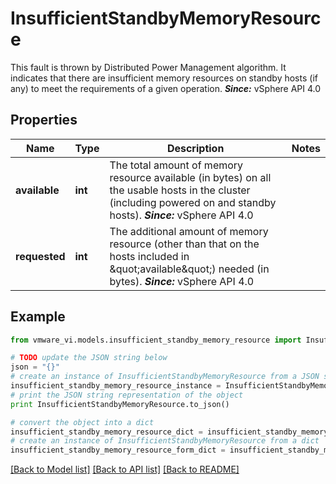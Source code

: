 # InsufficientStandbyMemoryResource

This fault is thrown by Distributed Power Management algorithm.  It indicates that there are insufficient memory resources on standby hosts (if any) to meet the requirements of a given operation.  ***Since:*** vSphere API 4.0 

## Properties
Name | Type | Description | Notes
------------ | ------------- | ------------- | -------------
**available** | **int** | The total amount of memory resource available (in bytes) on all the usable hosts in the cluster (including powered on and standby hosts).  ***Since:*** vSphere API 4.0  | 
**requested** | **int** | The additional amount of memory resource (other than that on the hosts included in \&quot;available\&quot;) needed (in bytes).  ***Since:*** vSphere API 4.0  | 

## Example

```python
from vmware_vi.models.insufficient_standby_memory_resource import InsufficientStandbyMemoryResource

# TODO update the JSON string below
json = "{}"
# create an instance of InsufficientStandbyMemoryResource from a JSON string
insufficient_standby_memory_resource_instance = InsufficientStandbyMemoryResource.from_json(json)
# print the JSON string representation of the object
print InsufficientStandbyMemoryResource.to_json()

# convert the object into a dict
insufficient_standby_memory_resource_dict = insufficient_standby_memory_resource_instance.to_dict()
# create an instance of InsufficientStandbyMemoryResource from a dict
insufficient_standby_memory_resource_form_dict = insufficient_standby_memory_resource.from_dict(insufficient_standby_memory_resource_dict)
```
[[Back to Model list]](../README.md#documentation-for-models) [[Back to API list]](../README.md#documentation-for-api-endpoints) [[Back to README]](../README.md)


